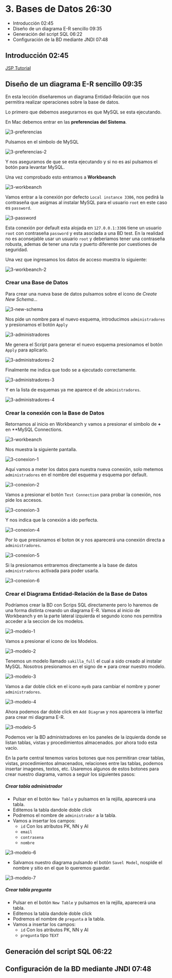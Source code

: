 # 3. Bases de Datos 26:30

* Introducción 02:45
* Diseño de un diagrama E-R sencillo 09:35
* Generación del script SQL 06:22
* Configuración de la BD mediante JNDI 07:48

## Introducción 02:45

[JSP Tutorial](https://www.tutorialspoint.com/jsp/index.htm)

## Diseño de un diagrama E-R sencillo 09:35

En esta lección diseñaremos un diagrama Entidad-Relación que nos permitira realizar operaciones sobre la base de datos. 

Lo primero que debemos asegurarnos es que MySQL se esta ejecutando. 

En Mac debemos entrar en las **preferencias del Sistema**.

![3-preferencias](images/3-preferencias.png)

Pulsamos en el simbolo de MySQL

![3-preferencias-2](images/3-preferencias-2.png)

Y nos aseguramos de que se esta ejecutando y si no es así pulsamos el botón para levantar MySQL.

Una vez comprobado esto entramos a **Workbeanch** 

![3-workbeanch](images/3-workbeanch.png)

Vamos entrar a la conexión por defecto `Local instance 3306`, nos pedirá la contraseña que asigmas al instalar MySQL para el usuario `root` en este caso es `password`.

![3-password](images/3-password.png)

Esta conexión por default esta alojada en `127.0.0.1:3306` tiene un usuario `root` con contraseña `password` y esta asociada a una BD test. En la realidad no es aconsejable usar un usuario `root` y deberiamos tener una contraseña robusta, ademas de tener una ruta y puerto diferente por cuestiones de seguridad.

Una vez que ingresamos los datos de acceso muestra lo siguiente:

![3-workbeanch-2](images/3-workbeanch-2.png)

### Crear una Base de Datos

Para crear una nueva base de datos pulsamos sobre el icono de *Create New Schema...*

![3-new-schema](images/3-new-schema.png)

Nos pide un nombre para el nuevo esquema, introducimos `administradores` y presionamos el botón `Apply`

![3-administradores](images/3-administradores.png)

Me genera el Script para generar el nuevo esquema presionamos el botón `Apply` para aplicarlo.

![3-administradores-2](images/3-administradores-2.png)

Finalmente me indica que todo se a ejecutado correctamente.

![3-administradores-3](images/3-administradores-3.png)

Y en la lista de esquemas ya me aparece el de `administradores`.

![3-administradores-4](images/3-administradores-4.png)

### Crear la conexión con la Base de Datos

Retornamos al inicio en Workbeanch y vamos a presionar el simbolo de **+** en **MySQL Connections.

![3-workbeanch](images/3-workbeanch.png)

Nos muestra la siguiente pantalla.

![3-conexion-1](images/3-conexion-1.png)

Aquí vamos a meter los datos para nuestra nueva conexión, solo metemos `administradores` en el nombre del esquema y esquema por default. 

![3-conexion-2](images/3-conexion-2.png)

Vamos a presionar el botón `Test Connection` para probar la conexión, nos pide los accesos.

![3-conexion-3](images/3-conexion-3.png)

Y nos indica que la conexión a ido perfecta.

![3-conexion-4](images/3-conexion-4.png)

Por lo que presionamos el boton `OK` y nos aparecerá una conexión directa a `administradores`.

![3-conexion-5](images/3-conexion-5.png)

Si la presionamos entraremos directamente a la base de datos `administradores` activada para poder usarla.

![3-conexion-6](images/3-conexion-6.png)


### Crear el Diagrama Entidad-Relación de la Base de Datos

Podríamos crear la BD con Scrips SQL directamente pero lo haremos de una forma distinta creando un diagrama E-R. Vamos al inicio de Workbeanch y en la parte lateral izquierda el segundo icono nos permitira acceder a la seccion de los modelos.

![3-modelo-1](images/3-modelo-1.png)

Vamos a presionar el icono de los Modelos.

![3-modelo-2](images/3-modelo-2.png)

Tenemos un modelo llamado `sakilla_full` el cual a sido creado al instalar MySQL. Nosotros presionamos en el signo de **+** para crear nuestro modelo.

![3-modelo-3](images/3-modelo-3.png)

Vamos a dar doble click en el icono `mydb` para cambiar el nombre y poner `administradores`.

![3-modelo-4](images/3-modelo-4.png)

Ahora podemos dar doble click en `Add Diagram` y nos aparecera la interfaz para crear mi diagrama E-R. 

![3-modelo-5](images/3-modelo-5.png)

Podemos ver la BD administradores en los paneles de la izquierda donde se listan tablas, vistas y procedimientos almacenados. por ahora todo esta vacío. 

En la parte central tenemos varios botones que nos permitiran crear tablas, vistas, procedimientos almacenados, relaciones entre las tablas, podemos insertar imagenes, textos, etc. Usaremos algunos de estos botones para crear nuestro diagrama, vamos a seguir los siguientes pasos:

##### Crear tabla administrador

* Pulsar en el botón `New Table` y pulsamos en la rejilla, aparecerá una tabla.
* Editemos la tabla dandole doble click
* Podremos el nombre de `administrador` a la tabla.
* Vamos a insertar los campos:
   * `id` Con los atributos PK, NN y AI
   * `email`
   * `contrasena`
   * `nombre`

![3-modelo-6](images/3-modelo-6.png)

* Salvamos nuestro diagrama pulsando el botón `Savel Model`, nospide el nombre y sitio en el que lo queremos guardar.

![3-modelo-7](images/3-modelo-7.png)

##### Crear tabla pregunta

* Pulsar en el botón `New Table` y pulsamos en la rejilla, aparecerá una tabla.
* Editemos la tabla dandole doble click
* Podremos el nombre de `pregunta` a la tabla.
* Vamos a insertar los campos:
   * `id` Con los atributos PK, NN y AI
   * `pregunta` tipo `TEXT`


   







## Generación del script SQL 06:22

## Configuración de la BD mediante JNDI 07:48

